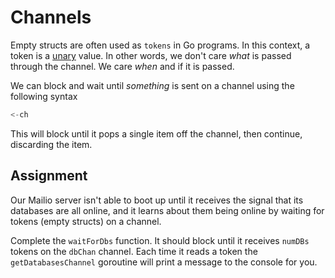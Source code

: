 # Channels

Empty structs are often used as `tokens` in Go programs. In this context, a token is a [unary](https://en.wikipedia.org/wiki/Unary_operation) value. In other words, we don't care _what_ is passed through the channel. We care _when_ and if it is passed.

We can block and wait until _something_ is sent on a channel using the following syntax

```go
<-ch
```

This will block until it pops a single item off the channel, then continue, discarding the item.

## Assignment

Our Mailio server isn't able to boot up until it receives the signal that its databases are all online, and it learns about them being online by waiting for tokens (empty structs) on a channel.

Complete the `waitForDbs` function. It should block until it receives `numDBs` tokens on the `dbChan` channel. Each time it reads a token the `getDatabasesChannel` goroutine will print a message to the console for you.

